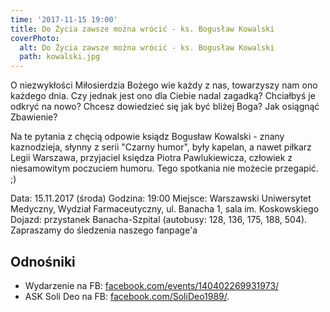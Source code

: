 ```yaml
---
time: '2017-11-15 19:00'
title: Do Życia zawsze można wrócić - ks. Bogusław Kowalski
coverPhoto:
  alt: Do Życia zawsze można wrócić - ks. Bogusław Kowalski
  path: kowalski.jpg
---
```

O niezwykłości Miłosierdzia Bożego wie każdy z nas, towarzyszy nam ono każdego dnia. Czy jednak jest ono dla Ciebie nadal zagadką? Chciałbyś je odkryć na nowo? Chcesz dowiedzieć się jak być bliżej Boga? Jak osiągnąć Zbawienie? 

Na te pytania z chęcią odpowie ksiądz Bogusław Kowalski - znany kaznodzieja, słynny z serii "Czarny humor", były kapelan, a nawet piłkarz Legii Warszawa, przyjaciel księdza Piotra Pawlukiewicza, człowiek z niesamowitym poczuciem humoru. Tego spotkania nie możecie przegapić. ;)

Data: 15.11.2017 (środa) 
Godzina: 19:00
Miejsce: Warszawski Uniwersytet Medyczny, Wydział Farmaceutyczny, ul. Banacha 1, sala im. Koskowskiego 
Dojazd: przystanek Banacha-Szpital (autobusy: 128, 136, 175, 188, 504). Zapraszamy do śledzenia naszego fanpage'a


## Odnośniki

- Wydarzenie na FB: [facebook.com/events/140402269931973/](https://www.facebook.com/events/140402269931973/)
- ASK Soli Deo na FB: [facebook.com/SoliDeo1989/](https://www.facebook.com/SoliDeo1989/).